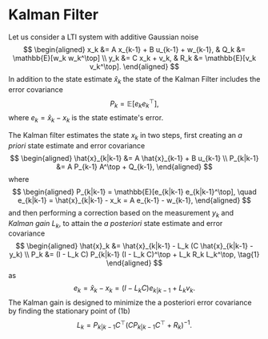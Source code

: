# Kalman Filter

Let us consider a LTI system with additive Gaussian noise
$$
\begin{aligned}
x_k &= A x_{k-1} + B u_{k-1} + w_{k-1}, & Q_k &= \mathbb{E}[w_k w_k^\top] \\
y_k &= C x_k + v_k, & R_k &= \mathbb{E}[v_k v_k^\top].
\end{aligned}
$$
In addition to the state estimate $\hat{x}_k$ the state of the Kalman Filter includes the error covariance
$$
P_k = \mathbb{E}[e_k e_k^\top],
$$
where $e_k = \hat{x}_k - x_k$ is the state estimate's error.

The Kalman filter estimates the state $x_k$ in two steps, first creating an *a priori* state estimate and error covariance
$$
\begin{aligned}
\hat{x}_{k|k-1} &= A \hat{x}_{k-1} + B u_{k-1} \\
P_{k|k-1} &= A P_{k-1} A^\top + Q_{k-1},
\end{aligned}
$$
where
$$
\begin{aligned}
P_{k|k-1} = \mathbb{E}[e_{k|k-1} e_{k|k-1}^\top], \quad
e_{k|k-1} = \hat{x}_{k|k-1} - x_k = A e_{k-1} - w_{k-1},
\end{aligned}
$$
and then performing a correction based on the measurement $y_k$ and *Kalman gain* $L_k$, to attain the *a posteriori* state estimate and error covariance
$$
\begin{aligned}
\hat{x}_k &= \hat{x}_{k|k-1} - L_k (C \hat{x}_{k|k-1} - y_k) \\
P_k &= (I - L_k C) P_{k|k-1} (I - L_k C)^\top + L_k R_k L_k^\top, \tag{1}
\end{aligned}
$$
as
$$
e_k = \hat{x}_k - x_k = (I - L_k C) e_{k|k-1} + L_k v_k.
$$
The Kalman gain is designed to minimize the a posteriori error covariance by finding the stationary point of (1b)
$$
L_k = P_{k|k-1} C^\top (C P_{k|k-1} C^\top + R_k)^{-1}.
$$

